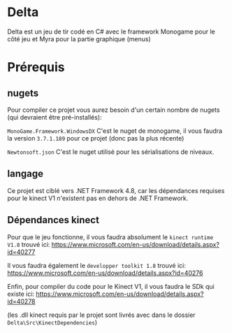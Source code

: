 # Delta

Delta est un jeu de tir codé en C# avec le framework Monogame pour le côté jeu et Myra pour la partie graphique (menus)


# Prérequis
## nugets
Pour compiler ce projet vous aurez besoin d'un certain nombre de nugets (qui devraient être pré-installés):

`MonoGame.Framework.WindowsDX`
C'est le nuget de monogame, il vous faudra la version `3.7.1.189` pour ce projet (donc pas la plus récente)

`Newtonsoft.json`
C'est le nuget utilisé pour les sérialisations de niveaux.

## langage
Ce projet est ciblé vers .NET Framework 4.8, car les dépendances requises pour le kinect V1 n'existent pas en dehors de .NET Framework.

## Dépendances kinect
Pour que le jeu fonctionne, il vous faudra absolument le `kinect runtime V1.8` trouvé ici: https://www.microsoft.com/en-us/download/details.aspx?id=40277

Il vous faudra également le `developper toolkit 1.8` trouvé ici: https://www.microsoft.com/en-us/download/details.aspx?id=40276

Enfin, pour compiler du code pour le Kinect V1, il vous faudra le SDk qui existe ici: https://www.microsoft.com/en-us/download/details.aspx?id=40278

(les .dll kinect requis par le projet sont livrés avec dans le dossier `Delta\Src\KinectDependencies`)
